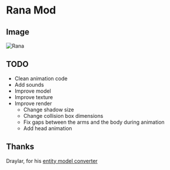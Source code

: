 # Rana Mod

## Image
![Rana](https://i.imgur.com/KpUF2lB.png)

## TODO
* Clean animation code
* Add sounds
* Improve model
* Improve texture
* Improve render
    * Change shadow size
    * Change collision box dimensions
    * Fix gaps between the arms and the body during animation
    * Add head animation

## Thanks
Draylar, for his [entity model converter](https://github.com/Draylar/f2fentitymodels)